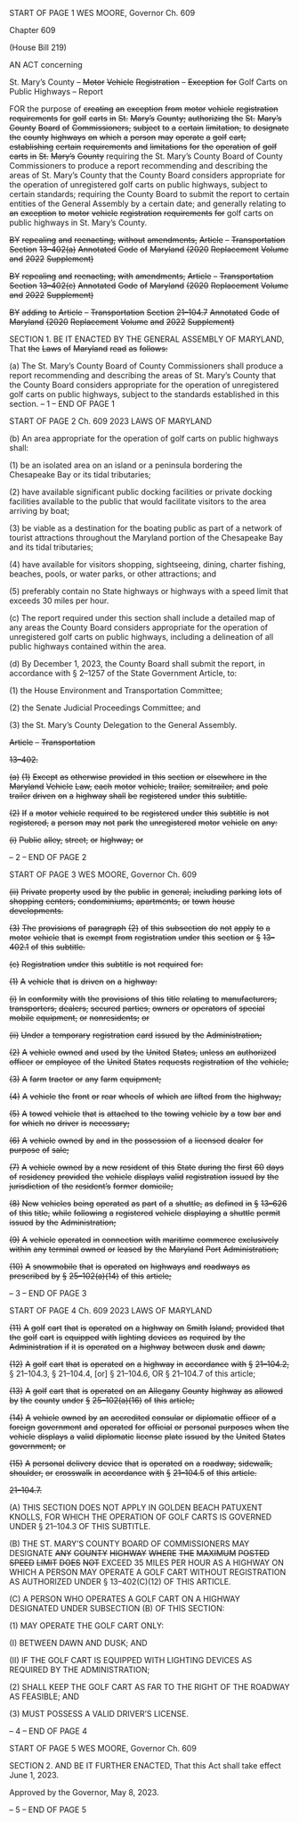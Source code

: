 START OF PAGE 1
WES MOORE, Governor Ch. 609

Chapter 609

(House Bill 219)

AN ACT concerning

St. Mary’s County – ~~Motor~~ ~~Vehicle~~ ~~Registration~~ ~~–~~ ~~Exception~~ ~~for~~ Golf Carts on
Public Highways – Report

FOR the purpose of ~~creating~~ ~~an~~ ~~exception~~ ~~from~~ ~~motor~~ ~~vehicle~~ ~~registration~~ ~~requirements~~ ~~for~~
~~golf~~ ~~carts~~ ~~in~~ ~~St.~~ ~~Mary’s~~ ~~County;~~ ~~authorizing~~ ~~the~~ ~~St.~~ ~~Mary’s~~ ~~County~~ ~~Board~~ ~~of~~
~~Commissioners,~~ ~~subject~~ ~~to~~ ~~a~~ ~~certain~~ ~~limitation,~~ ~~to~~ ~~designate~~ ~~the~~ ~~county~~ ~~highways~~ ~~on~~
~~which~~ ~~a~~ ~~person~~ ~~may~~ ~~operate~~ ~~a~~ ~~golf~~ ~~cart;~~ ~~establishing~~ ~~certain~~ ~~requirements~~ ~~and~~
~~limitations~~ ~~for~~ ~~the~~ ~~operation~~ ~~of~~ ~~golf~~ ~~carts~~ ~~in~~ ~~St.~~ ~~Mary’s~~ ~~County~~ requiring the St.
Mary’s County Board of County Commissioners to produce a report recommending
and describing the areas of St. Mary’s County that the County Board considers
appropriate for the operation of unregistered golf carts on public highways, subject
to certain standards; requiring the County Board to submit the report to certain
entities of the General Assembly by a certain date; and generally relating to ~~an~~
~~exception~~ ~~to~~ ~~motor~~ ~~vehicle~~ ~~registration~~ ~~requirements~~ ~~for~~ golf carts on public
highways in St. Mary’s County.

~~BY~~ ~~repealing~~ ~~and~~ ~~reenacting,~~ ~~without~~ ~~amendments,~~
~~Article~~ ~~–~~ ~~Transportation~~
~~Section~~ ~~13–402(a)~~
~~Annotated~~ ~~Code~~ ~~of~~ ~~Maryland~~
~~(2020~~ ~~Replacement~~ ~~Volume~~ ~~and~~ ~~2022~~ ~~Supplement)~~

~~BY~~ ~~repealing~~ ~~and~~ ~~reenacting,~~ ~~with~~ ~~amendments,~~
~~Article~~ ~~–~~ ~~Transportation~~
~~Section~~ ~~13–402(c)~~
~~Annotated~~ ~~Code~~ ~~of~~ ~~Maryland~~
~~(2020~~ ~~Replacement~~ ~~Volume~~ ~~and~~ ~~2022~~ ~~Supplement)~~

~~BY~~ ~~adding~~ ~~to~~
~~Article~~ ~~–~~ ~~Transportation~~
~~Section~~ ~~21–104.7~~
~~Annotated~~ ~~Code~~ ~~of~~ ~~Maryland~~
~~(2020~~ ~~Replacement~~ ~~Volume~~ ~~and~~ ~~2022~~ ~~Supplement)~~

SECTION 1. BE IT ENACTED BY THE GENERAL ASSEMBLY OF MARYLAND,
That ~~the~~ ~~Laws~~ ~~of~~ ~~Maryland~~ ~~read~~ ~~as~~ ~~follows:~~

(a) The St. Mary’s County Board of County Commissioners shall produce a report
recommending and describing the areas of St. Mary’s County that the County Board
considers appropriate for the operation of unregistered golf carts on public highways,
subject to the standards established in this section.
– 1 –
END OF PAGE 1

START OF PAGE 2
Ch. 609 2023 LAWS OF MARYLAND

(b) An area appropriate for the operation of golf carts on public highways shall:

(1) be an isolated area on an island or a peninsula bordering the
Chesapeake Bay or its tidal tributaries;

(2) have available significant public docking facilities or private docking
facilities available to the public that would facilitate visitors to the area arriving by boat;

(3) be viable as a destination for the boating public as part of a network of
tourist attractions throughout the Maryland portion of the Chesapeake Bay and its tidal
tributaries;

(4) have available for visitors shopping, sightseeing, dining, charter
fishing, beaches, pools, or water parks, or other attractions; and

(5) preferably contain no State highways or highways with a speed limit
that exceeds 30 miles per hour.

(c) The report required under this section shall include a detailed map of any
areas the County Board considers appropriate for the operation of unregistered golf carts
on public highways, including a delineation of all public highways contained within the
area.

(d) By December 1, 2023, the County Board shall submit the report, in accordance
with § 2–1257 of the State Government Article, to:

(1) the House Environment and Transportation Committee;

(2) the Senate Judicial Proceedings Committee; and

(3) the St. Mary’s County Delegation to the General Assembly.

~~Article~~ ~~–~~ ~~Transportation~~

~~13–402.~~

~~(a)~~ ~~(1)~~ ~~Except~~ ~~as~~ ~~otherwise~~ ~~provided~~ ~~in~~ ~~this~~ ~~section~~ ~~or~~ ~~elsewhere~~ ~~in~~ ~~the~~
~~Maryland~~ ~~Vehicle~~ ~~Law,~~ ~~each~~ ~~motor~~ ~~vehicle,~~ ~~trailer,~~ ~~semitrailer,~~ ~~and~~ ~~pole~~ ~~trailer~~ ~~driven~~ ~~on~~
~~a~~ ~~highway~~ ~~shall~~ ~~be~~ ~~registered~~ ~~under~~ ~~this~~ ~~subtitle.~~

~~(2)~~ ~~If~~ ~~a~~ ~~motor~~ ~~vehicle~~ ~~required~~ ~~to~~ ~~be~~ ~~registered~~ ~~under~~ ~~this~~ ~~subtitle~~ ~~is~~ ~~not~~
~~registered,~~ ~~a~~ ~~person~~ ~~may~~ ~~not~~ ~~park~~ ~~the~~ ~~unregistered~~ ~~motor~~ ~~vehicle~~ ~~on~~ ~~any:~~

~~(i)~~ ~~Public~~ ~~alley,~~ ~~street,~~ ~~or~~ ~~highway;~~ ~~or~~

– 2 –
END OF PAGE 2

START OF PAGE 3
WES MOORE, Governor Ch. 609

~~(ii)~~ ~~Private~~ ~~property~~ ~~used~~ ~~by~~ ~~the~~ ~~public~~ ~~in~~ ~~general,~~ ~~including~~ ~~parking~~
~~lots~~ ~~of~~ ~~shopping~~ ~~centers,~~ ~~condominiums,~~ ~~apartments,~~ ~~or~~ ~~town~~ ~~house~~ ~~developments.~~

~~(3)~~ ~~The~~ ~~provisions~~ ~~of~~ ~~paragraph~~ ~~(2)~~ ~~of~~ ~~this~~ ~~subsection~~ ~~do~~ ~~not~~ ~~apply~~ ~~to~~ ~~a~~
~~motor~~ ~~vehicle~~ ~~that~~ ~~is~~ ~~exempt~~ ~~from~~ ~~registration~~ ~~under~~ ~~this~~ ~~section~~ ~~or~~ ~~§~~ ~~13–402.1~~ ~~of~~ ~~this~~
~~subtitle.~~

~~(c)~~ ~~Registration~~ ~~under~~ ~~this~~ ~~subtitle~~ ~~is~~ ~~not~~ ~~required~~ ~~for:~~

~~(1)~~ ~~A~~ ~~vehicle~~ ~~that~~ ~~is~~ ~~driven~~ ~~on~~ ~~a~~ ~~highway:~~

~~(i)~~ ~~In~~ ~~conformity~~ ~~with~~ ~~the~~ ~~provisions~~ ~~of~~ ~~this~~ ~~title~~ ~~relating~~ ~~to~~
~~manufacturers,~~ ~~transporters,~~ ~~dealers,~~ ~~secured~~ ~~parties,~~ ~~owners~~ ~~or~~ ~~operators~~ ~~of~~ ~~special~~ ~~mobile~~
~~equipment,~~ ~~or~~ ~~nonresidents;~~ ~~or~~

~~(ii)~~ ~~Under~~ ~~a~~ ~~temporary~~ ~~registration~~ ~~card~~ ~~issued~~ ~~by~~ ~~the~~
~~Administration;~~

~~(2)~~ ~~A~~ ~~vehicle~~ ~~owned~~ ~~and~~ ~~used~~ ~~by~~ ~~the~~ ~~United~~ ~~States,~~ ~~unless~~ ~~an~~ ~~authorized~~
~~officer~~ ~~or~~ ~~employee~~ ~~of~~ ~~the~~ ~~United~~ ~~States~~ ~~requests~~ ~~registration~~ ~~of~~ ~~the~~ ~~vehicle;~~

~~(3)~~ ~~A~~ ~~farm~~ ~~tractor~~ ~~or~~ ~~any~~ ~~farm~~ ~~equipment;~~

~~(4)~~ ~~A~~ ~~vehicle~~ ~~the~~ ~~front~~ ~~or~~ ~~rear~~ ~~wheels~~ ~~of~~ ~~which~~ ~~are~~ ~~lifted~~ ~~from~~ ~~the~~ ~~highway;~~

~~(5)~~ ~~A~~ ~~towed~~ ~~vehicle~~ ~~that~~ ~~is~~ ~~attached~~ ~~to~~ ~~the~~ ~~towing~~ ~~vehicle~~ ~~by~~ ~~a~~ ~~tow~~ ~~bar~~ ~~and~~
~~for~~ ~~which~~ ~~no~~ ~~driver~~ ~~is~~ ~~necessary;~~

~~(6)~~ ~~A~~ ~~vehicle~~ ~~owned~~ ~~by~~ ~~and~~ ~~in~~ ~~the~~ ~~possession~~ ~~of~~ ~~a~~ ~~licensed~~ ~~dealer~~ ~~for~~ ~~purpose~~
~~of~~ ~~sale;~~

~~(7)~~ ~~A~~ ~~vehicle~~ ~~owned~~ ~~by~~ ~~a~~ ~~new~~ ~~resident~~ ~~of~~ ~~this~~ ~~State~~ ~~during~~ ~~the~~ ~~first~~ ~~60~~ ~~days~~
~~of~~ ~~residency~~ ~~provided~~ ~~the~~ ~~vehicle~~ ~~displays~~ ~~valid~~ ~~registration~~ ~~issued~~ ~~by~~ ~~the~~ ~~jurisdiction~~ ~~of~~ ~~the~~
~~resident’s~~ ~~former~~ ~~domicile;~~

~~(8)~~ ~~New~~ ~~vehicles~~ ~~being~~ ~~operated~~ ~~as~~ ~~part~~ ~~of~~ ~~a~~ ~~shuttle,~~ ~~as~~ ~~defined~~ ~~in~~ ~~§~~ ~~13–626~~
~~of~~ ~~this~~ ~~title,~~ ~~while~~ ~~following~~ ~~a~~ ~~registered~~ ~~vehicle~~ ~~displaying~~ ~~a~~ ~~shuttle~~ ~~permit~~ ~~issued~~ ~~by~~ ~~the~~
~~Administration;~~

~~(9)~~ ~~A~~ ~~vehicle~~ ~~operated~~ ~~in~~ ~~connection~~ ~~with~~ ~~maritime~~ ~~commerce~~ ~~exclusively~~
~~within~~ ~~any~~ ~~terminal~~ ~~owned~~ ~~or~~ ~~leased~~ ~~by~~ ~~the~~ ~~Maryland~~ ~~Port~~ ~~Administration;~~

~~(10)~~ ~~A~~ ~~snowmobile~~ ~~that~~ ~~is~~ ~~operated~~ ~~on~~ ~~highways~~ ~~and~~ ~~roadways~~ ~~as~~ ~~prescribed~~
~~by~~ ~~§~~ ~~25–102(a)(14)~~ ~~of~~ ~~this~~ ~~article;~~

– 3 –
END OF PAGE 3

START OF PAGE 4
Ch. 609 2023 LAWS OF MARYLAND

~~(11)~~ ~~A~~ ~~golf~~ ~~cart~~ ~~that~~ ~~is~~ ~~operated~~ ~~on~~ ~~a~~ ~~highway~~ ~~on~~ ~~Smith~~ ~~Island,~~ ~~provided~~ ~~that~~
~~the~~ ~~golf~~ ~~cart~~ ~~is~~ ~~equipped~~ ~~with~~ ~~lighting~~ ~~devices~~ ~~as~~ ~~required~~ ~~by~~ ~~the~~ ~~Administration~~ ~~if~~ ~~it~~ ~~is~~
~~operated~~ ~~on~~ ~~a~~ ~~highway~~ ~~between~~ ~~dusk~~ ~~and~~ ~~dawn;~~

~~(12)~~ ~~A~~ ~~golf~~ ~~cart~~ ~~that~~ ~~is~~ ~~operated~~ ~~on~~ ~~a~~ ~~highway~~ ~~in~~ ~~accordance~~ ~~with~~ ~~§~~ ~~21–104.2,~~
§ 21–104.3, § 21–104.4, [or] § 21–104.6, OR § 21–104.7 of this article;

~~(13)~~ ~~A~~ ~~golf~~ ~~cart~~ ~~that~~ ~~is~~ ~~operated~~ ~~on~~ ~~an~~ ~~Allegany~~ ~~County~~ ~~highway~~ ~~as~~ ~~allowed~~
~~by~~ ~~the~~ ~~county~~ ~~under~~ ~~§~~ ~~25–102(a)(16)~~ ~~of~~ ~~this~~ ~~article;~~

~~(14)~~ ~~A~~ ~~vehicle~~ ~~owned~~ ~~by~~ ~~an~~ ~~accredited~~ ~~consular~~ ~~or~~ ~~diplomatic~~ ~~officer~~ ~~of~~ ~~a~~
~~foreign~~ ~~government~~ ~~and~~ ~~operated~~ ~~for~~ ~~official~~ ~~or~~ ~~personal~~ ~~purposes~~ ~~when~~ ~~the~~ ~~vehicle~~ ~~displays~~
~~a~~ ~~valid~~ ~~diplomatic~~ ~~license~~ ~~plate~~ ~~issued~~ ~~by~~ ~~the~~ ~~United~~ ~~States~~ ~~government;~~ ~~or~~

~~(15)~~ ~~A~~ ~~personal~~ ~~delivery~~ ~~device~~ ~~that~~ ~~is~~ ~~operated~~ ~~on~~ ~~a~~ ~~roadway,~~ ~~sidewalk,~~
~~shoulder,~~ ~~or~~ ~~crosswalk~~ ~~in~~ ~~accordance~~ ~~with~~ ~~§~~ ~~21–104.5~~ ~~of~~ ~~this~~ ~~article.~~

~~21–104.7.~~

(A) THIS SECTION DOES NOT APPLY IN GOLDEN BEACH PATUXENT
KNOLLS, FOR WHICH THE OPERATION OF GOLF CARTS IS GOVERNED UNDER §
21–104.3 OF THIS SUBTITLE.

(B) THE ST. MARY’S COUNTY BOARD OF COMMISSIONERS MAY DESIGNATE
~~ANY~~ ~~COUNTY~~ ~~HIGHWAY~~ ~~WHERE~~ ~~THE~~ ~~MAXIMUM~~ ~~POSTED~~ ~~SPEED~~ ~~LIMIT~~ ~~DOES~~ ~~NOT~~
EXCEED 35 MILES PER HOUR AS A HIGHWAY ON WHICH A PERSON MAY OPERATE A
GOLF CART WITHOUT REGISTRATION AS AUTHORIZED UNDER § 13–402(C)(12) OF
THIS ARTICLE.

(C) A PERSON WHO OPERATES A GOLF CART ON A HIGHWAY DESIGNATED
UNDER SUBSECTION (B) OF THIS SECTION:

(1) MAY OPERATE THE GOLF CART ONLY:

(I) BETWEEN DAWN AND DUSK; AND

(II) IF THE GOLF CART IS EQUIPPED WITH LIGHTING DEVICES
AS REQUIRED BY THE ADMINISTRATION;

(2) SHALL KEEP THE GOLF CART AS FAR TO THE RIGHT OF THE
ROADWAY AS FEASIBLE; AND

(3) MUST POSSESS A VALID DRIVER’S LICENSE.

– 4 –
END OF PAGE 4

START OF PAGE 5
WES MOORE, Governor Ch. 609

SECTION 2. AND BE IT FURTHER ENACTED, That this Act shall take effect June
1, 2023.

Approved by the Governor, May 8, 2023.

– 5 –
END OF PAGE 5
